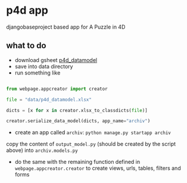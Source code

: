 # p4d app

djangobaseproject based app for A Puzzle in 4D

## what to do

* download gsheet [p4d_datamodel](https://docs.google.com/spreadsheets/d/1YlB8YmSyw7Cv9ll_Wkbe-4b4z42kQPMZqP0DE8dwCdc/edit#gid=0)
* save into data directory
* run something like

```python

from webpage.appcreator import creator

file = "data/p4d_datamodel.xlsx"

dicts = [x for x in creator.xlsx_to_classdicts(file)]

creator.serialize_data_model(dicts, app_name="archiv")

```

* create an app called `archiv`:  `python manage.py startapp archiv`

copy the content of `output_model.py` (should be created by the script above) into `archiv.models.py`

* do the same with the remaining function defined in `webpage.appcreator.creator` to create views, urls, tables, filters and forms
